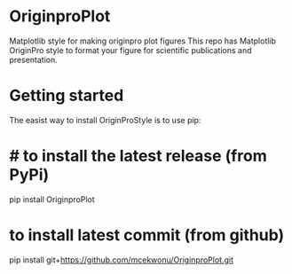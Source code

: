 # OriginproPlot
Matplotlib style for making originpro plot figures
This repo has Matplotlib OriginPro style to format your figure for scientific publications and presentation.

# Getting started
The easist way to install OriginProStyle is to use pip:
# # to install the latest release (from PyPi)
pip install OriginproPlot

# to install latest commit (from github)
pip install git+https://github.com/mcekwonu/OriginproPlot.git

